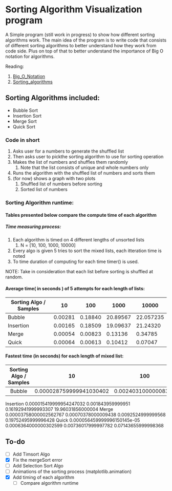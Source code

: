 # Sorting Algorithm Visualization program

A Simple program (still work in progress) to show how different sorting algorithms work.
The main idea of the program is to write code that consists of different sorting algorithms
to better understand how they work from code side. Plus on top of that to better understand 
the importance of Big O notation for algorithms.

Reading:

1. [Big_O_Notation](https://en.wikipedia.org/wiki/Big_O_notation)
2. [Sorting_algorithms](https://en.wikipedia.org/wiki/Sorting_algorithm)


## Sorting Algorithms included:

- Bubble Sort
- Insertion Sort
- Merge Sort
- Quick Sort

### Code in short

1. Asks user for a numbers to generate the shuffled list
2. Then asks user to pickthe sorting algorithm to use for sorting operation
3. Makes the list of numbers and shuffles them randomly
   1. Note that the list consists of unique and whole numbers only
4. Runs the algorithm with the shuffled list of numbers and sorts them
5. (for now) shows a graph with two plots
   1. Shuffled list of numbers before sorting
   2. Sorted list of numbers

### Sorting Algorithm runtime:

#### Tables presented below compare the compute time of each algorithm

##### Time measuring process:

   1. Each algorithm is timed on 4 different lengths of unsorted lists
      1. N = [10, 100, 1000, 10000]
   2. Every algo is given 5 tries to sort the mixed lists, each itteration time is noted
   3. To time duration of computing for each time timer() is used.

   NOTE: Take in consideration that each list before sorting is shuffled at random.

#### Average time( in seconds ) of 5 attempts for each length of lists:

| Sorting Algo / Samples | 10 |	100   |  1000  |  10000 |
| --- | --- | --- | --- | --- |
|  Bubble |  0.00281   |	0.18840 |	20.89567   |	22.057235 |
|  Insertion  |	0.00165   |	0.18509 |	19.09637 |	21.24320 |
|  Merge |	0.00054   |	0.00823   |	0.13136   |	0.34785 |
|  Quick |	0.00064  |	0.00613   |	0.10412   |	0.07047   |

#### Fastest time (in seconds) for each length of mixed list:

| Sorting Algo / Samples | 10 |	100   |  1000  |  10000 |
| :---: | :---: | :---: | :---: | :---: |
|  Bubble   |  0.000028759999941030402 |  0.00240310000008314  |  0.17228555999995473  |  20.657596600000034   |
Insertion	0.000015419999954247032	0.001843959999951	0.16192941999993307	19.96031856000004
Merge	0.00003758000002562767	0.00070378000009438	0.0092524999999568	0.19752495999996428
Quick	0.000056459999996150145e-05	0.0006364000000302599	0.00736017999997782	0.07143655999998368



## To-do

- [ ] Add Timsort Algo
- [x] Fix the mergeSort error
- [ ] Add Selection Sort Algo
- [ ] Animations of the sorting process (matplotlib.animation)
- [x] Add timing of each algorithm
  - [ ] Compare algorithm runtime